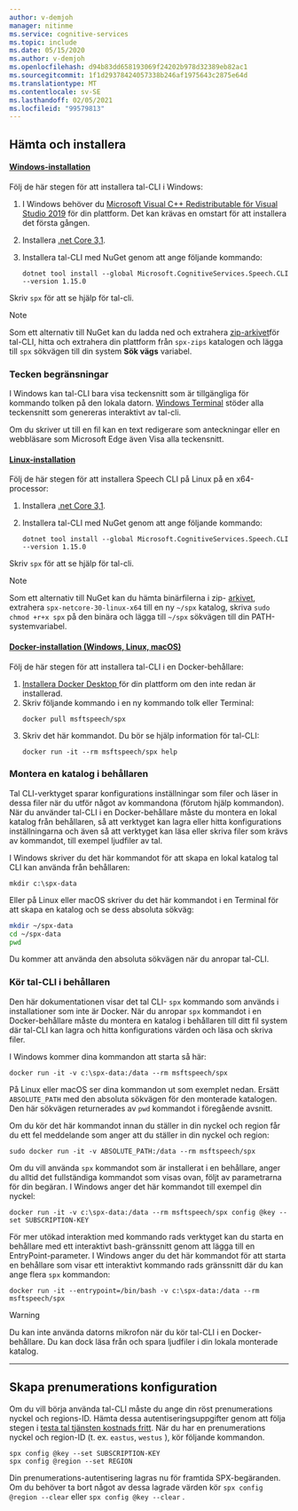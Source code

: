 ```yaml
---
author: v-demjoh
manager: nitinme
ms.service: cognitive-services
ms.topic: include
ms.date: 05/15/2020
ms.author: v-demjoh
ms.openlocfilehash: d94b83dd658193069f24202b978d32389eb82ac1
ms.sourcegitcommit: 1f1d29378424057338b246af1975643c2875e64d
ms.translationtype: MT
ms.contentlocale: sv-SE
ms.lasthandoff: 02/05/2021
ms.locfileid: "99579813"
---
```

## <a name="download-and-install"></a>Hämta och installera

#### <a name="windows-install"></a>[Windows-installation](#tab/windowsinstall)

Följ de här stegen för att installera tal-CLI i Windows:

1. I Windows behöver du [Microsoft Visual C++ Redistributable för Visual Studio 2019](https://support.microsoft.com/help/2977003/the-latest-supported-visual-c-downloads) för din plattform. Det kan krävas en omstart för att installera det första gången.
1. Installera [.net Core 3,1](/dotnet/core/install/linux).
2. Installera tal-CLI med NuGet genom att ange följande kommando:

    `dotnet tool install --global Microsoft.CognitiveServices.Speech.CLI --version 1.15.0`

Skriv `spx` för att se hjälp för tal-cli.

> [!NOTE]
> Som ett alternativ till NuGet kan du ladda ned och extrahera [zip-arkivet](https://aka.ms/speech/spx-zips.zip)för tal-CLI, hitta och extrahera din plattform från `spx-zips` katalogen och lägga till `spx` sökvägen till din system **Sök vägs** variabel.


### <a name="font-limitations"></a>Tecken begränsningar

I Windows kan tal-CLI bara visa teckensnitt som är tillgängliga för kommando tolken på den lokala datorn.
[Windows Terminal](https://www.microsoft.com/en-us/p/windows-terminal/9n0dx20hk701) stöder alla teckensnitt som genereras interaktivt av tal-cli.

Om du skriver ut till en fil kan en text redigerare som anteckningar eller en webbläsare som Microsoft Edge även Visa alla teckensnitt.

#### <a name="linux-install"></a>[Linux-installation](#tab/linuxinstall)

Följ de här stegen för att installera Speech CLI på Linux på en x64-processor:

1. Installera [.net Core 3,1](/dotnet/core/install/linux).
2. Installera tal-CLI med NuGet genom att ange följande kommando:

    `dotnet tool install --global Microsoft.CognitiveServices.Speech.CLI --version 1.15.0`

Skriv `spx` för att se hjälp för tal-cli.

> [!NOTE]
> Som ett alternativ till NuGet kan du hämta binärfilerna i zip- [arkivet](https://aka.ms/speech/spx-zips.zip), extrahera `spx-netcore-30-linux-x64` till en ny `~/spx` katalog, skriva `sudo chmod +r+x spx` på den binära och lägga till `~/spx` sökvägen till din PATH-systemvariabel.


#### <a name="docker-install-windows-linux-macos"></a>[Docker-installation (Windows, Linux, macOS)](#tab/dockerinstall)

Följ de här stegen för att installera tal-CLI i en Docker-behållare:

1. <a href="https://www.docker.com/get-started" target="_blank">Installera Docker Desktop <span class="docon docon-navigate-external x-hidden-focus"></span> </a> för din plattform om den inte redan är installerad.
2. Skriv följande kommando i en ny kommando tolk eller Terminal:
   ```console   
   docker pull msftspeech/spx
   ```
3. Skriv det här kommandot. Du bör se hjälp information för tal-CLI:
   ```console 
   docker run -it --rm msftspeech/spx help
   ```

### <a name="mount-a-directory-in-the-container"></a>Montera en katalog i behållaren

Tal CLI-verktyget sparar konfigurations inställningar som filer och läser in dessa filer när du utför något av kommandona (förutom hjälp kommandon).
När du använder tal-CLI i en Docker-behållare måste du montera en lokal katalog från behållaren, så att verktyget kan lagra eller hitta konfigurations inställningarna och även så att verktyget kan läsa eller skriva filer som krävs av kommandot, till exempel ljudfiler av tal.

I Windows skriver du det här kommandot för att skapa en lokal katalog tal CLI kan använda från behållaren:

`mkdir c:\spx-data`

Eller på Linux eller macOS skriver du det här kommandot i en Terminal för att skapa en katalog och se dess absoluta sökväg:

```bash
mkdir ~/spx-data
cd ~/spx-data
pwd
```

Du kommer att använda den absoluta sökvägen när du anropar tal-CLI.

### <a name="run-speech-cli-in-the-container"></a>Kör tal-CLI i behållaren

Den här dokumentationen visar det tal CLI- `spx` kommando som används i installationer som inte är Docker.
När du anropar `spx` kommandot i en Docker-behållare måste du montera en katalog i behållaren till ditt fil system där tal-CLI kan lagra och hitta konfigurations värden och läsa och skriva filer.

I Windows kommer dina kommandon att starta så här:

```console
docker run -it -v c:\spx-data:/data --rm msftspeech/spx
```

På Linux eller macOS ser dina kommandon ut som exemplet nedan. Ersätt `ABSOLUTE_PATH` med den absoluta sökvägen för den monterade katalogen. Den här sökvägen returnerades av `pwd` kommandot i föregående avsnitt. 

Om du kör det här kommandot innan du ställer in din nyckel och region får du ett fel meddelande som anger att du ställer in din nyckel och region:
```console   
sudo docker run -it -v ABSOLUTE_PATH:/data --rm msftspeech/spx
```

Om du vill använda `spx` kommandot som är installerat i en behållare, anger du alltid det fullständiga kommandot som visas ovan, följt av parametrarna för din begäran.
I Windows anger det här kommandot till exempel din nyckel:

```console
docker run -it -v c:\spx-data:/data --rm msftspeech/spx config @key --set SUBSCRIPTION-KEY
```

För mer utökad interaktion med kommando rads verktyget kan du starta en behållare med ett interaktivt bash-gränssnitt genom att lägga till en EntryPoint-parameter.
I Windows anger du det här kommandot för att starta en behållare som visar ett interaktivt kommando rads gränssnitt där du kan ange flera `spx` kommandon:
```console
docker run -it --entrypoint=/bin/bash -v c:\spx-data:/data --rm msftspeech/spx
```

> [!WARNING]
> Du kan inte använda datorns mikrofon när du kör tal-CLI i en Docker-behållare. Du kan dock läsa från och spara ljudfiler i din lokala monterade katalog. 

<!-- Need to troubleshoot issues with docker pull image

### Optional: Create a command line shortcut

If you're running the the Speech CLI from a Docker container on Linux or macOS you can create a shortcut. 

Follow these instructions to create a shortcut:
1. Open `.bash_profile` with your favorite text editor. For example:
   ```shell
   nano ~/.bash_profile
   ```
2. Next, add this function to your `.bash_profile`. Make sure you update this function with the correct path to your mounted directory:
   ```shell   
   spx(){
       sudo docker run -it -v ABSOLUTE_PATH:/data --rm msftspeech/spx
   }
   ```
3. Source your profile:
   ```shell
   source ~/.bash_profile
   ```
4. Now instead of running `sudo docker run -it -v ABSOLUTE_PATH:/data --rm msftspeech/spx`, you can just type `spx` followed by arguments. For example: 
   ```shell
   // Get some help
   spx help recognize

   // Recognize speech from an audio file 
   spx recognize --file /mounted/directory/file.wav
   ```

> [!WARNING]
> If you change the mounted directory that Docker is referencing, you need to update the function in `.bash_profile`.
--->
***

## <a name="create-subscription-config"></a>Skapa prenumerations konfiguration

Om du vill börja använda tal-CLI måste du ange din röst prenumerations nyckel och regions-ID. Hämta dessa autentiseringsuppgifter genom att följa stegen i [testa tal tjänsten kostnads fritt](../overview.md#try-the-speech-service-for-free).
När du har en prenumerations nyckel och region-ID (t. ex. `eastus`, `westus` ), kör följande kommandon.

```console
spx config @key --set SUBSCRIPTION-KEY
spx config @region --set REGION
```

Din prenumerations-autentisering lagras nu för framtida SPX-begäranden. Om du behöver ta bort något av dessa lagrade värden kör `spx config @region --clear` eller `spx config @key --clear` .
